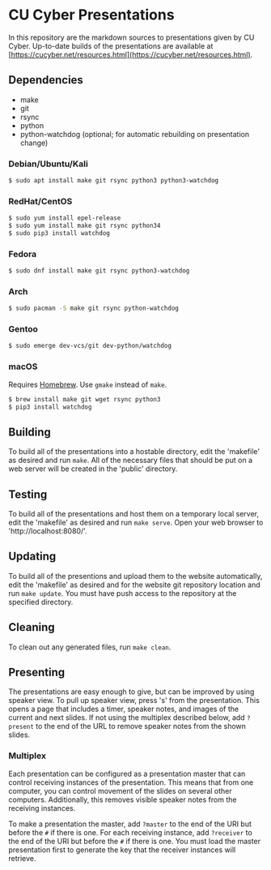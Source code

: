 CU Cyber Presentations
======================

In this repository are the markdown sources to presentations given by CU Cyber. Up-to-date builds of the presentations are available at [https://cucyber.net/resources.html](https://cucyber.net/resources.html).


## Dependencies

* make
* git
* rsync
* python
* python-watchdog (optional; for automatic rebuilding on presentation change)


### Debian/Ubuntu/Kali

```sh
$ sudo apt install make git rsync python3 python3-watchdog
```


### RedHat/CentOS

```sh
$ sudo yum install epel-release
$ sudo yum install make git rsync python34
$ sudo pip3 install watchdog
```


### Fedora

```sh
$ sudo dnf install make git rsync python3-watchdog
```


### Arch

```sh
$ sudo pacman -S make git rsync python-watchdog
```


### Gentoo

```sh
$ sudo emerge dev-vcs/git dev-python/watchdog
```


### macOS

Requires [Homebrew](https://brew.sh/). Use `gmake` instead of `make`.

```sh
$ brew install make git wget rsync python3
$ pip3 install watchdog
```


## Building

To build all of the presentations into a hostable directory, edit the 'makefile' as desired and run `make`. All of the necessary files that should be put on a web server will be created in the 'public' directory.


## Testing

To build all of the presentations and host them on a temporary local server, edit the 'makefile' as desired and run `make serve`. Open your web browser to 'http://localhost:8080/'.


## Updating

To build all of the presentions and upload them to the website automatically, edit the 'makefile' as desired and for the website git repository location and run `make update`. You must have push access to the repository at the specified directory.


## Cleaning

To clean out any generated files, run `make clean`.


## Presenting

The presentations are easy enough to give, but can be improved by using speaker view. To pull up speaker view, press 's' from the presentation. This opens a page that includes a timer, speaker notes, and images of the current and next slides. If not using the multiplex described below, add `?present` to the end of the URL to remove speaker notes from the shown slides.


### Multiplex

Each presentation can be configured as a presentation master that can control receiving instances of the presentation. This means that from one computer, you can control movement of the slides on several other computers. Additionally, this removes visible speaker notes from the receiving instances.

To make a presentation the master, add `?master` to the end of the URI but before the `#` if there is one. For each receiving instance, add `?receiver` to the end of the URI but before the `#` if there is one. You must load the master presentation first to generate the key that the receiver instances will retrieve.
